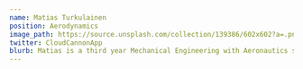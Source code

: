 ```yaml
---
name: Matias Turkulainen
position: Aerodynamics
image_path: https://source.unsplash.com/collection/139386/602x602?a=.png
twitter: CloudCannonApp
blurb: Matias is a third year Mechanical Engineering with Aeronautics student passionate about space, cubesats, and rocketry!
---
```

